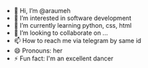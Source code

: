 - 👋 Hi, I’m @araumeh
- 👀 I’m interested in software development
- 🌱 I’m currently learning python, css, html
- 💞️ I’m looking to collaborate on ...
- 📫 How to reach me via telegram by same id
- 😄 Pronouns: her
- ⚡ Fun fact: I'm an excellent dancer

<!---
araumeh/araumeh is a ✨ special ✨ repository because its `README.md` (this file) appears on your GitHub profile.
You can click the Preview link to take a look at your changes.
--->
